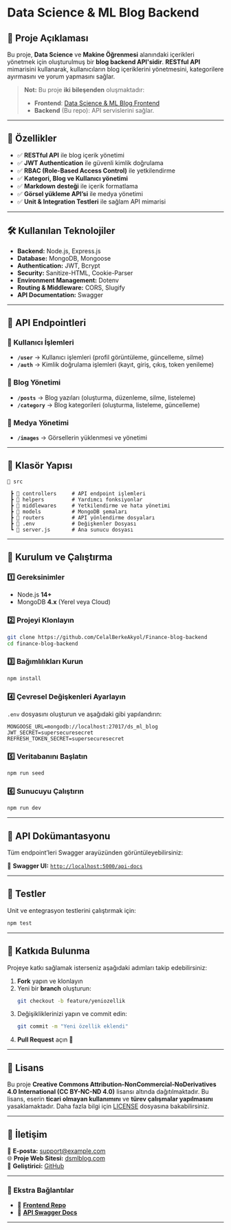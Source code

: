 # **Data Science & ML Blog Backend**

## **📌 Proje Açıklaması**

Bu proje, **Data Science** ve **Makine Öğrenmesi** alanındaki içerikleri yönetmek için oluşturulmuş bir **blog backend API'sidir**. **RESTful API** mimarisini kullanarak, kullanıcıların blog içeriklerini yönetmesini, kategorilere ayırmasını ve yorum yapmasını sağlar.

> **Not:** Bu proje **iki bileşenden** oluşmaktadır:
>
> - **Frontend**: [Data Science & ML Blog Frontend](https://github.com/username/data-science-ml-frontend)
> - **Backend** (Bu repo): API servislerini sağlar.

---

## **🚀 Özellikler**

- ✅ **RESTful API** ile blog içerik yönetimi
- ✅ **JWT Authentication** ile güvenli kimlik doğrulama
- ✅ **RBAC (Role-Based Access Control)** ile yetkilendirme
- ✅ **Kategori, Blog ve Kullanıcı yönetimi**
- ✅ **Markdown desteği** ile içerik formatlama
- ✅ **Görsel yükleme API’si** ile medya yönetimi
- ✅ **Unit & Integration Testleri** ile sağlam API mimarisi

---

## **🛠 Kullanılan Teknolojiler**

- **Backend:** Node.js, Express.js
- **Database:** MongoDB, Mongoose
- **Authentication:** JWT, Bcrypt
- **Security:** Sanitize-HTML, Cookie-Parser
- **Environment Management:** Dotenv
- **Routing & Middleware:** CORS, Slugify
- **API Documentation:** Swagger

---

## **📌 API Endpointleri**

### **🔹 Kullanıcı İşlemleri**

- **`/user`** → Kullanıcı işlemleri (profil görüntüleme, güncelleme, silme)
- **`/auth`** → Kimlik doğrulama işlemleri (kayıt, giriş, çıkış, token yenileme)

### **🔹 Blog Yönetimi**

- **`/posts`** → Blog yazıları (oluşturma, düzenleme, silme, listeleme)
- **`/category`** → Blog kategorileri (oluşturma, listeleme, güncelleme)

### **🔹 Medya Yönetimi**

- **`/images`** → Görsellerin yüklenmesi ve yönetimi

---

## **📂 Klasör Yapısı**

```
📂 src

 ┣ 📂 controllers     # API endpoint işlemleri
 ┣ 📂 helpers         # Yardımcı fonksiyonlar
 ┣ 📂 middlewares     # Yetkilendirme ve hata yönetimi
 ┣ 📂 models          # MongoDB şemaları
 ┣ 📂 routers         # API yönlendirme dosyaları
 ┣ 📜 .env            # Değişkenler Dosyası
 ┗ 📜 server.js       # Ana sunucu dosyası
```

---

## **🚀 Kurulum ve Çalıştırma**

### **1️⃣ Gereksinimler**

- Node.js **14+**
- MongoDB **4.x** (Yerel veya Cloud)

### **2️⃣ Projeyi Klonlayın**

```bash
git clone https://github.com/CelalBerkeAkyol/Finance-blog-backend
cd finance-blog-backend
```

### **3️⃣ Bağımlılıkları Kurun**

```bash
npm install
```

### **4️⃣ Çevresel Değişkenleri Ayarlayın**

`.env` dosyasını oluşturun ve aşağıdaki gibi yapılandırın:

```
MONGOOSE_URL=mongodb://localhost:27017/ds_ml_blog
JWT_SECRET=supersecuresecret
REFRESH_TOKEN_SECRET=supersecuresecret
```

### **5️⃣ Veritabanını Başlatın**

```bash
npm run seed
```

### **6️⃣ Sunucuyu Çalıştırın**

```bash
npm run dev
```

---

## **📌 API Dokümantasyonu**

Tüm endpoint’leri Swagger arayüzünden görüntüleyebilirsiniz:

📌 **Swagger UI:** [`http://localhost:5000/api-docs`](http://localhost:5000/api-docs)

---

## **📌 Testler**

Unit ve entegrasyon testlerini çalıştırmak için:

```bash
npm test
```

---

## **📌 Katkıda Bulunma**

Projeye katkı sağlamak isterseniz aşağıdaki adımları takip edebilirsiniz:

1. **Fork** yapın ve klonlayın
2. Yeni bir **branch** oluşturun:
   ```bash
   git checkout -b feature/yeniozellik
   ```
3. Değişikliklerinizi yapın ve commit edin:
   ```bash
   git commit -m "Yeni özellik eklendi"
   ```
4. **Pull Request** açın 🚀

---

## **📜 Lisans**

Bu proje **Creative Commons Attribution-NonCommercial-NoDerivatives 4.0 International (CC BY-NC-ND 4.0)** lisansı altında dağıtılmaktadır. Bu lisans, eserin **ticari olmayan kullanımını** ve **türev çalışmalar yapılmasını** yasaklamaktadır. Daha fazla bilgi için [LICENSE](LICENSE) dosyasına bakabilirsiniz.

---

## **📩 İletişim**

📧 **E-posta:** [support@example.com](mailto:support@example.com)\
🌐 **Proje Web Sitesi:** [dsmlblog.com](https://dsmlblog.com)\
🚀 **Geliştirici:** [GitHub ](https://github.com/username)

---

### **🔗 Ekstra Bağlantılar**

- 📌 **[Frontend Repo](https://github.com/username/data-science-ml-frontend)**
- 📌 **[API Swagger Docs](http://localhost:5000/api-docs)**

---
